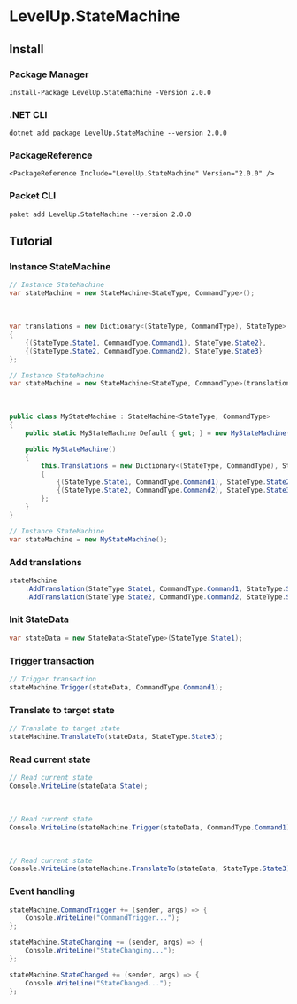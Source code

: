 # LevelUp.StateMachine

## Install

### Package Manager

    Install-Package LevelUp.StateMachine -Version 2.0.0

### .NET CLI

    dotnet add package LevelUp.StateMachine --version 2.0.0

### PackageReference

    <PackageReference Include="LevelUp.StateMachine" Version="2.0.0" />

### Packet CLI

    paket add LevelUp.StateMachine --version 2.0.0


## Tutorial

### Instance StateMachine

```C#
// Instance StateMachine
var stateMachine = new StateMachine<StateType, CommandType>();
```


<br>

```C#
var translations = new Dictionary<(StateType, CommandType), StateType>
{
    {(StateType.State1, CommandType.Command1), StateType.State2},
    {(StateType.State2, CommandType.Command2), StateType.State3}
};

// Instance StateMachine
var stateMachine = new StateMachine<StateType, CommandType>(translations);
```


<br>

```C#
public class MyStateMachine : StateMachine<StateType, CommandType>
{
    public static MyStateMachine Default { get; } = new MyStateMachine();

    public MyStateMachine()
    {
        this.Translations = new Dictionary<(StateType, CommandType), StateType>
        {
            {(StateType.State1, CommandType.Command1), StateType.State2},
            {(StateType.State2, CommandType.Command2), StateType.State3}
        };
    }
}

// Instance StateMachine
var stateMachine = new MyStateMachine();
```

### Add translations

```C#
stateMachine
    .AddTranslation(StateType.State1, CommandType.Command1, StateType.State2)
    .AddTranslation(StateType.State2, CommandType.Command2, StateType.State3);
```


### Init StateData

```C#
var stateData = new StateData<StateType>(StateType.State1);
```


### Trigger transaction

```C#
// Trigger transaction
stateMachine.Trigger(stateData, CommandType.Command1);
```

### Translate to target state

```C#
// Translate to target state
stateMachine.TranslateTo(stateData, StateType.State3);
```

### Read current state

```C#
// Read current state
Console.WriteLine(stateData.State);
```


<br>

```C#
// Read current state
Console.WriteLine(stateMachine.Trigger(stateData, CommandType.Command1).State);
```


<br>

```C#
// Read current state
Console.WriteLine(stateMachine.TranslateTo(stateData, StateType.State3).State); 
```

### Event handling

```C#
stateMachine.CommandTrigger += (sender, args) => { 
    Console.WriteLine("CommandTrigger..."); 
};

stateMachine.StateChanging += (sender, args) => { 
    Console.WriteLine("StateChanging..."); 
};

stateMachine.StateChanged += (sender, args) => { 
    Console.WriteLine("StateChanged..."); 
};
```
